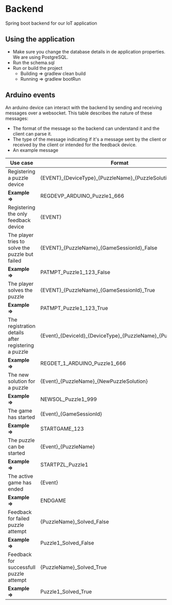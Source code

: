 # Backend
Spring boot backend for our IoT application

## Using the application

- Make sure you change the database details in de application properties. We are using PostgreSQL.
- Run the schema.sql
- Run or build the project
  - Building => gradlew clean build  
  - Running => gradlew bootRun

## Arduino events

An arduino device can interact with the backend by sending and receiving messages over a websocket. This table describes the nature of these messages:
- The format of the message so the backend can understand it and the client can parse it.
- The type of the message indicating if it's a message sent by the client or received by the client or intended for the feedback device.
- An example message

| Use case | Format | Type |
| --- | --- | --- | 
| Registering a puzzle device | {EVENT}\_{DeviceType}\_{PuzzleName}\_{PuzzleSolution} | **Sent** |
| **Example =>** | REGDEVP_ARDUINO_Puzzle1_666 |
| Registering the only feedback device | {EVENT} |  **Sent** | REGDEVF |
| The player tries to solve the puzzle but failed | {EVENT}\_{PuzzleName}\_{GameSessionId}\_False | **Sent** |
| **Example =>** | PATMPT_Puzzle1_123_False |
| The player solves the puzzle | {EVENT}\_{PuzzleName}\_{GameSessionId}\_True | **Sent** |
| **Example =>** | PATMPT_Puzzle1_123_True |
| The registration details after registering a puzzle | {Event}\_{DeviceId}\_{DeviceType}\_{PuzzleName}\_{PuzzleSolution} | **Receive** |
| **Example =>** | REGDET_1_ARDUINO_Puzzle1_666 |
| The new solution for a puzzle | {Event}\_{PuzzleName}\_{NewPuzzleSolution} | **Receive** |
| **Example =>** | NEWSOL_Puzzle1_999 |
| The game has started | {Event}\_{GameSessionId} | **Receive** |
| **Example =>** | STARTGAME_123 |
| The puzzle can be started | {Event}\_{PuzzleName} | **Receive** |
| **Example =>** | STARTPZL_Puzzle1 |
| The active game has ended | {Event} |  **Receive** |
| **Example =>** | ENDGAME |
| Feedback for failed puzzle attempt | {PuzzleName}\_Solved\_False |  **Feedback** |
| **Example =>** | Puzzle1_Solved_False |
| Feedback for successfull puzzle attempt | {PuzzleName}\_Solved\_True |  **Feedback** |
| **Example =>** | Puzzle1_Solved_True |

